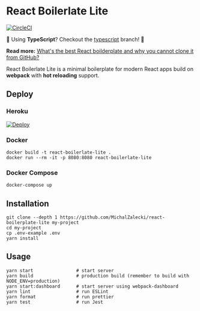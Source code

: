 # React Boilerlate Lite

[![CircleCI](https://circleci.com/gh/MichalZalecki/react-boilerplate-lite.svg?style=svg)](https://circleci.com/gh/MichalZalecki/react-boilerplate-lite)

💙 Using **TypeScript**? Checkout the [typescript](https://github.com/MichalZalecki/react-boilerplate-lite/tree/typescript) branch! 💙

**Read more:** [What's the best React boilderplate and why you cannot clone it from GitHub?](https://michalzalecki.com/the-best-react-boilerplate/)

React Boilerlate Lite is a minimal boilerplate for modern React apps build on **webpack** with **hot reloading** support.

## Deploy

### Heroku

[![Deploy](https://www.herokucdn.com/deploy/button.svg)](https://heroku.com/deploy)

### Docker

    docker build -t react-boilerlate-lite .
    docker run --rm -it -p 8080:8080 react-boilerlate-lite

### Docker Compose

    docker-compose up

## Installation

```
git clone --depth 1 https://github.com/MichalZalecki/react-boilerplate-lite my-project
cd my-project
cp .env-example .env
yarn install
```

## Usage

```
yarn start                # start server
yarn build                # production build (remember to build with NODE_ENV=production)
yarn start:dashboard      # start server using webpack-dashboard
yarn lint                 # run ESLint
yarn format               # run prettier
yarn test                 # run Jest
```
